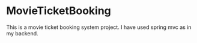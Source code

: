 # MovieTicketBooking

This is a movie ticket booking system project. I have used spring mvc as in my backend.

